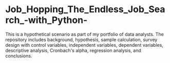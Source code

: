 # Job_Hopping_The_Endless_Job_Search_-with_Python-
This is a hypothetical scenario as part of my portfolio of data analysts. The repository includes background, hypothesis, sample calculation, survey design with control variables, independent variables, dependent variables, descriptive analysis, Cronbach's alpha, regression analysis, and conclusions.
